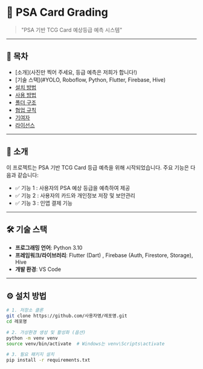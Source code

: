 # 📌 PSA Card Grading

> "PSA 기반 TCG Card 예상등급 예측 시스템"

---

## 🧾 목차

- [소개](사진만 찍어 주세요, 등급 예측은 저희가 합니다!)
- [기술 스택](#YOLO, Roboflow, Python, Flutter, Firebase, Hive)
- [설치 방법](#설치-방법)
- [사용 방법](#사용-방법)
- [폴더 구조](#폴더-구조)
- [협업 규칙](#협업-규칙)
- [기여자](#기여자)
- [라이선스](#라이선스)

---

## 📖 소개

이 프로젝트는 PSA 기반 TCG Card 등급 예측을 위해 시작되었습니다. 주요 기능은 다음과 같습니다:

- ✅ 기능 1 : 사용자의 PSA 예상 등급을 예측하여 제공
- ✅ 기능 2 : 사용자의 카드와 개인정보 저장 및 보안관리
- ✅ 기능 3 : 인앱 결제 기능

---

## 🛠 기술 스택

- **프로그래밍 언어**: Python 3.10
- **프레임워크/라이브러리**: Flutter (Dart) , Firebase (Auth, Firestore, Storage), Hive
- **개발 환경**: VS Code

---

## ⚙️ 설치 방법

```bash
# 1. 저장소 클론
git clone https://github.com/사용자명/레포명.git
cd 레포명

# 2. 가상환경 생성 및 활성화 (옵션)
python -m venv venv
source venv/bin/activate  # Windows는 venv\Scripts\activate

# 3. 필요 패키지 설치
pip install -r requirements.txt

